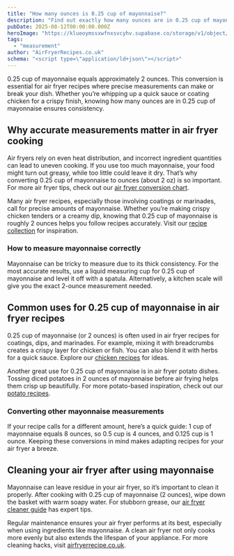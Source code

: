 ```yaml
---
title: "How many ounces is 0.25 cup of mayonnaise?"
description: "Find out exactly how many ounces are in 0.25 cup of mayonnaise for perfect air fryer recipes every time."
pubDate: 2025-08-12T00:00:00.000Z
heroImage: "https://klueoymssxwfnxsvcyhv.supabase.co/storage/v1/object/public/md/how-many-ounces-is-0-25-cup-of-mayonnaise-8b14eb26.webp"
tags:
  - "measurement"
author: "AirFryerRecipes.co.uk"
schema: "<script type=\"application/ld+json\"></script>"
---
```


<p>0.25 cup of mayonnaise equals approximately 2 ounces. This conversion is essential for air fryer recipes where precise measurements can make or break your dish. Whether you’re whipping up a quick sauce or coating chicken for a crispy finish, knowing how many ounces are in 0.25 cup of mayonnaise ensures consistency.</p>  

<h2>Why accurate measurements matter in air fryer cooking</h2>  
<p>Air fryers rely on even heat distribution, and incorrect ingredient quantities can lead to uneven cooking. If you use too much mayonnaise, your food might turn out greasy, while too little could leave it dry. That’s why converting 0.25 cup of mayonnaise to ounces (about 2 oz) is so important. For more air fryer tips, check out our <a href=https://www.airfryerrecipe.co.uk/air-fryer-conversion-chart>air fryer conversion chart</a>.</p>  

<p>Many air fryer recipes, especially those involving coatings or marinades, call for precise amounts of mayonnaise. Whether you’re making crispy chicken tenders or a creamy dip, knowing that 0.25 cup of mayonnaise is roughly 2 ounces helps you follow recipes accurately. Visit our <a href=https://www.airfryerrecipe.co.uk/recipes>recipe collection</a> for inspiration.</p>  

<h3>How to measure mayonnaise correctly</h3>  
<p>Mayonnaise can be tricky to measure due to its thick consistency. For the most accurate results, use a liquid measuring cup for 0.25 cup of mayonnaise and level it off with a spatula. Alternatively, a kitchen scale will give you the exact 2-ounce measurement needed.</p>  

<h2>Common uses for 0.25 cup of mayonnaise in air fryer recipes</h2>  
<p>0.25 cup of mayonnaise (or 2 ounces) is often used in air fryer recipes for coatings, dips, and marinades. For example, mixing it with breadcrumbs creates a crispy layer for chicken or fish. You can also blend it with herbs for a quick sauce. Explore our <a href=https://www.airfryerrecipe.co.uk/recipe-category/chicken>chicken recipes</a> for ideas.</p>  

<p>Another great use for 0.25 cup of mayonnaise is in air fryer potato dishes. Tossing diced potatoes in 2 ounces of mayonnaise before air frying helps them crisp up beautifully. For more potato-based inspiration, check out our <a href=https://www.airfryerrecipe.co.uk/recipe-category/potatoes>potato recipes</a>.</p>  

<h3>Converting other mayonnaise measurements</h3>  
<p>If your recipe calls for a different amount, here’s a quick guide: 1 cup of mayonnaise equals 8 ounces, so 0.5 cup is 4 ounces, and 0.125 cup is 1 ounce. Keeping these conversions in mind makes adapting recipes for your air fryer a breeze.</p>  

<h2>Cleaning your air fryer after using mayonnaise</h2>  
<p>Mayonnaise can leave residue in your air fryer, so it’s important to clean it properly. After cooking with 0.25 cup of mayonnaise (2 ounces), wipe down the basket with warm soapy water. For stubborn grease, our <a href=https://www.airfryerrecipe.co.uk/air-fryer-cleaner>air fryer cleaner guide</a> has expert tips.</p>  

<p>Regular maintenance ensures your air fryer performs at its best, especially when using ingredients like mayonnaise. A clean air fryer not only cooks more evenly but also extends the lifespan of your appliance. For more cleaning hacks, visit <a href=https://www.airfryerrecipe.co.uk>airfryerrecipe.co.uk</a>.</p>